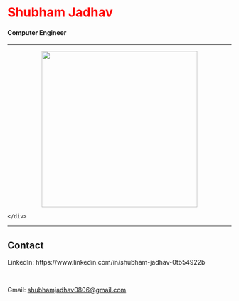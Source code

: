 <!DOCTYPE html>
<html lang="en">
<head>
    <meta charset="UTF-8">
    <meta name="viewport" content="width=device-width, initial-scale=1.0">
</head>
<body>
    <h1 style="color:red">Shubham Jadhav</h1>
    <h4>Computer Engineer</h4>
    <hr>
    

 <p align="center">
  <img src="https://github-readme-stats.vercel.app/api/top-langs?username=shubhamjadhav-github&layout=compact&hide=python,css,html,shell,batch,dockerfile,makefile,jupyter%20notebook,tsql,cmake,scss,objective-c,typescript,perl,ruby,r,go,kotlin,swift,visual%20basic,assembly,lua,haskell,elixir,coffeescript,vim%20script,ini,json,yaml,xml,groovy,powershell" height="350px" />
</p>



    </div>
  <hr>
  <h2>Contact</h2>
<p>LinkedIn: https://www.linkedin.com/in/shubham-jadhav-0tb54922b</p><br>
<p>Gmail: <a href="#">shubhamjadhav0806@gmail.com</a></p>
<br>
</body>
</html>
